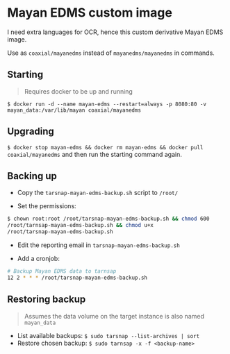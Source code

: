 # Mayan EDMS custom image

I need extra languages for OCR, hence this custom derivative Mayan EDMS image.

Use as `coaxial/mayanedms` instead of `mayanedms/mayanedms` in commands.

## Starting

> Requires docker to be up and running

`$ docker run -d --name mayan-edms --restart=always -p 8080:80 -v mayan_data:/var/lib/mayan coaxial/mayanedms`

## Upgrading

`$ docker stop mayan-edms && docker rm mayan-edms && docker pull
coaxial/mayanedms` and then run the starting command again.

## Backing up

- Copy the `tarsnap-mayan-edms-backup.sh` script to `/root/`

- Set the permissions:
```bash
$ chown root:root /root/tarsnap-mayan-edms-backup.sh && chmod 600
/root/tarnsap-mayan-edms-backup.sh && chmod u+x
/root/tarsnap-mayan-edms-backup.sh
```

- Edit the reporting email in `tarsnap-mayan-edms-backup.sh`

- Add a cronjob:
```bash
# Backup Mayan EDMS data to tarnsap
12 2 * * * /root/tarsnap-mayan-edms-backup.sh
```

## Restoring backup

> Assumes the data volume on the target instance is also named `mayan_data`

- List available backups: `$ sudo tarsnap --list-archives | sort`
- Restore chosen backup: `$ sudo tarnsap -x -f <backup-name>`

